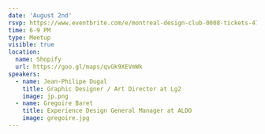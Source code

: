 ```yaml
---
date: 'August 2nd'
rsvp: https://www.eventbrite.com/e/montreal-design-club-0008-tickets-47794219798
time: 6-9 PM
type: Meetup
visible: true
location:
  name: Shopify
  url: https://goo.gl/maps/qvGk9XEVmWk
speakers:
  - name: Jean-Philipe Dugal
    title: Graphic Designer / Art Director at Lg2
    image: jp.png
  - name: Gregoire Baret
    title: Experience Design General Manager at ALDO
    image: gregoire.jpg
---
```

